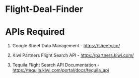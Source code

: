 # Flight-Deal-Finder

# APIs Required

1. Google Sheet Data Management - https://sheety.co/
	
2. Kiwi Partners Flight Search API -  https://partners.kiwi.com/

3. Tequila Flight Search API Documentation - https://tequila.kiwi.com/portal/docs/tequila_api
	
  
	
